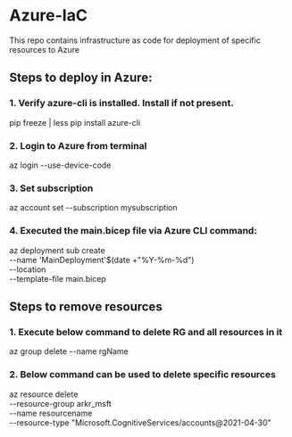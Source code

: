 # Azure-IaC
This repo contains infrastructure as code for deployment of specific resources to Azure

## Steps to deploy in Azure:

### 1. Verify azure-cli is installed. Install if not present.
pip freeze | less
pip install azure-cli

### 2. Login to Azure from terminal
az login --use-device-code

### 3. Set subscription 
az account set --subscription mysubscription

### 4. Executed the main.bicep file via Azure CLI command:
az deployment sub create \
--name 'MainDeployment'$(date +"%Y-%m-%d") \
--location <location> \
--template-file main.bicep


## Steps to remove resources 

### 1. Execute below command to delete RG and all resources in it
az group delete --name rgName

### 2. Below command can be used to delete specific resources
az resource delete \
  --resource-group arkr_msft \
  --name resourcename \
  --resource-type "Microsoft.CognitiveServices/accounts@2021-04-30"